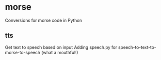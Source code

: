 # morse
Conversions for morse code in Python

## tts
Get text to speech based on input
Adding speech.py for speech-to-text-to-morse-to-speech (what a mouthful!)
